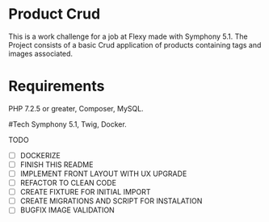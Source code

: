 # Product Crud
This is a work challenge for a job at Flexy made with Symphony 5.1. The Project consists of a basic Crud application of products containing tags and images associated.

# Requirements
PHP 7.2.5 or greater, Composer, MySQL.

#Tech
Symphony 5.1, Twig, Docker.

TODO
- [ ] DOCKERIZE 
- [ ] FINISH THIS README
- [ ] IMPLEMENT FRONT LAYOUT WITH UX UPGRADE
- [ ] REFACTOR TO CLEAN CODE
- [ ] CREATE FIXTURE FOR INITIAL IMPORT
- [ ] CREATE MIGRATIONS AND SCRIPT FOR INSTALATION
- [ ] BUGFIX IMAGE VALIDATION
